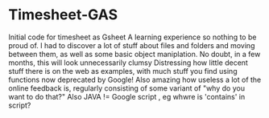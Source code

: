 # Timesheet-GAS
Initial code for timesheet as Gsheet
A learning experience so nothing to be proud of.  I had to discover a lot of stuff about files and folders and moving between them, as well as some basic object maniplation. 
No doubt, in a few months, this will look unnecessarily clumsy
Distressing how little decent stuff there is on the web as examples, with much stuff you find using functions now deprecated by Google!
Also amazing how useless a lot of the online feedback is, regularly consisting of some variant of "why do you want to do that?"
Also JAVA != Google script , eg whwre is 'contains' in script?

